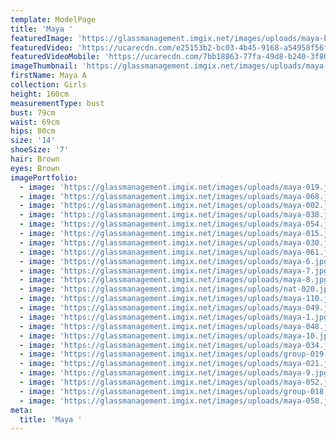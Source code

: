 ```yaml
---
template: ModelPage
title: 'Maya '
featuredImage: 'https://glassmanagement.imgix.net/images/uploads/maya-banner.jpg'
featuredVideo: 'https://ucarecdn.com/e25153b2-bc03-4b45-9168-a54958f56f20/'
featuredVideoMobile: 'https://ucarecdn.com/7bb18863-77fa-49d8-b240-3f80dc84cbcf/'
imageThumbnail: 'https://glassmanagement.imgix.net/images/uploads/maya-hs.jpg'
firstName: Maya A
collection: Girls
height: 160cm
measurementType: bust
bust: 79cm
waist: 69cm
hips: 80cm
size: '14'
shoeSize: '7'
hair: Brown
eyes: Brown
imagePortfolio:
  - image: 'https://glassmanagement.imgix.net/images/uploads/maya-019.jpg'
  - image: 'https://glassmanagement.imgix.net/images/uploads/maya-068.jpg'
  - image: 'https://glassmanagement.imgix.net/images/uploads/maya-002.jpg'
  - image: 'https://glassmanagement.imgix.net/images/uploads/maya-038.jpg'
  - image: 'https://glassmanagement.imgix.net/images/uploads/maya-054.jpg'
  - image: 'https://glassmanagement.imgix.net/images/uploads/maya-015.jpg'
  - image: 'https://glassmanagement.imgix.net/images/uploads/maya-030.jpg'
  - image: 'https://glassmanagement.imgix.net/images/uploads/maya-061.jpg'
  - image: 'https://glassmanagement.imgix.net/images/uploads/maya-6.jpg'
  - image: 'https://glassmanagement.imgix.net/images/uploads/maya-7.jpg'
  - image: 'https://glassmanagement.imgix.net/images/uploads/maya-8.jpg'
  - image: 'https://glassmanagement.imgix.net/images/uploads/nat-020.jpg'
  - image: 'https://glassmanagement.imgix.net/images/uploads/maya-110.jpg'
  - image: 'https://glassmanagement.imgix.net/images/uploads/maya-049.jpg'
  - image: 'https://glassmanagement.imgix.net/images/uploads/maya-1.jpg'
  - image: 'https://glassmanagement.imgix.net/images/uploads/maya-048.jpg'
  - image: 'https://glassmanagement.imgix.net/images/uploads/maya-10.jpg'
  - image: 'https://glassmanagement.imgix.net/images/uploads/maya-034.jpg'
  - image: 'https://glassmanagement.imgix.net/images/uploads/group-019-1-.jpg'
  - image: 'https://glassmanagement.imgix.net/images/uploads/maya-021.jpg'
  - image: 'https://glassmanagement.imgix.net/images/uploads/maya-9.jpg'
  - image: 'https://glassmanagement.imgix.net/images/uploads/maya-052.jpg'
  - image: 'https://glassmanagement.imgix.net/images/uploads/group-018.jpg'
  - image: 'https://glassmanagement.imgix.net/images/uploads/maya-058.jpg'
meta:
  title: 'Maya '
---
```



